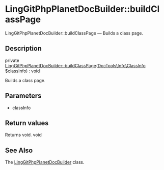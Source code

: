 LingGitPhpPlanetDocBuilder::buildClassPage
================

LingGitPhpPlanetDocBuilder::buildClassPage — Builds a class page.

Description
---------------


private [LingGitPhpPlanetDocBuilder::buildClassPage](https://github.com/lingtalfi/DocTools/blob/master/doc/api/DocTools/DocBuilder/Git/PhpPlanet/LingGitPhpPlanetDocBuilder/buildClassPage.md)([DocTools\Info\ClassInfo](https://github.com/lingtalfi/DocTools/blob/master/doc/api/DocTools/Info/ClassInfo.md) $classInfo) : void




Builds a class page.




Parameters
--------------

- classInfo
    

Return values
----------------

Returns void.
void








See Also
-----------

The [LingGitPhpPlanetDocBuilder](https://github.com/lingtalfi/DocTools/blob/master/doc/api/DocTools/DocBuilder/Git/PhpPlanet/LingGitPhpPlanetDocBuilder.md) class.
